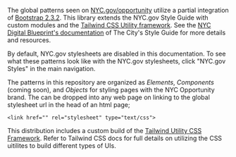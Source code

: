 

The global patterns seen on <a href='${link_nyc_opportunity}'>NYC.gov/opportunity</a> utilize a partial integration of <a href='${link_bootstrap}'>Bootstrap 2.3.2</a>. This library extends the NYC.gov Style Guide with custom modules and the <a href='${link_tailwind_docs}'>Tailwind CSS Utility framework</a>. See the <a href='${link_blueprint_nyc_brand}'>NYC Digital Blueprint's documentation</a> of The City's Style Guide for more details and resources.

By default, NYC.gov stylesheets are disabled in this documentation. To see what these patterns look like with the NYC.gov stylesheets, click "NYC.gov Styles" in the main navigation.

The patterns in this repository are organized as <em>Elements</em>, <em>Components</em> (coming soon), and <em>Objects</em> for styling pages with the NYC Opportunity brand. The can be dropped into any web page on linking to the global stylesheet url in the head of an html page;

    <link href="" rel="stylesheet" type="text/css">

This distribution includes a custom build of the <a href='${link_tailwind_docs}'>Tailwind Utility CSS Framework</a>. Refer to Tailwind CSS docs for full details on utilizing the CSS uitilites to build different types of UIs.